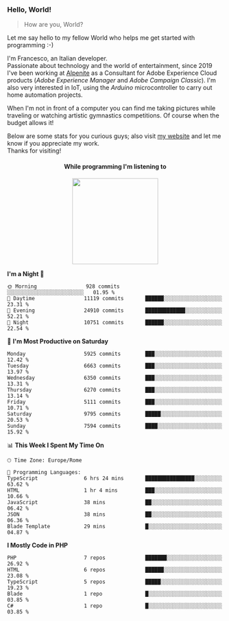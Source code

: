 ### Hello, World!

> How are you, World?

Let me say hello to my fellow World who helps me get started with programming :-)

I'm Francesco, an Italian developer.  
Passionate about technology and the world of entertainment, since 2019 I've been working at [Alpenite](https://www.alpenite.com) as a Consultant for Adobe Experience Cloud products (*Adobe Experience Manager* and *Adobe Campaign Classic*). I'm also very interested in IoT, using the *Arduino* microcontroller to carry out home automation projects.

When I'm not in front of a computer you can find me taking pictures while traveling or watching artistic gymnastics competitions. Of course when the budget allows it!

Below are some stats for you curious guys; also visit [my website](https://www.francescorega.eu) and let me know if you appreciate my work.  
Thanks for visiting!

<div align="center">
  <h4>While programming I'm listening to</h4>
  <a href="https://apps.francescorega.eu/now-playing/11147232609" target="_blank"><img src="https://apps.francescorega.eu/now-playing/11147232609" width="200"></a>
</div>

<!--START_SECTION:waka-->
**I'm a Night 🦉** 

```text
🌞 Morning                928 commits         ░░░░░░░░░░░░░░░░░░░░░░░░░   01.95 % 
🌆 Daytime                11119 commits       ██████░░░░░░░░░░░░░░░░░░░   23.31 % 
🌃 Evening                24910 commits       █████████████░░░░░░░░░░░░   52.21 % 
🌙 Night                  10751 commits       ██████░░░░░░░░░░░░░░░░░░░   22.54 % 
```
📅 **I'm Most Productive on Saturday** 

```text
Monday                   5925 commits        ███░░░░░░░░░░░░░░░░░░░░░░   12.42 % 
Tuesday                  6663 commits        ███░░░░░░░░░░░░░░░░░░░░░░   13.97 % 
Wednesday                6350 commits        ███░░░░░░░░░░░░░░░░░░░░░░   13.31 % 
Thursday                 6270 commits        ███░░░░░░░░░░░░░░░░░░░░░░   13.14 % 
Friday                   5111 commits        ███░░░░░░░░░░░░░░░░░░░░░░   10.71 % 
Saturday                 9795 commits        █████░░░░░░░░░░░░░░░░░░░░   20.53 % 
Sunday                   7594 commits        ████░░░░░░░░░░░░░░░░░░░░░   15.92 % 
```


📊 **This Week I Spent My Time On** 

```text
🕑︎ Time Zone: Europe/Rome

💬 Programming Languages: 
TypeScript               6 hrs 24 mins       ████████████████░░░░░░░░░   63.62 % 
HTML                     1 hr 4 mins         ███░░░░░░░░░░░░░░░░░░░░░░   10.66 % 
JavaScript               38 mins             ██░░░░░░░░░░░░░░░░░░░░░░░   06.42 % 
JSON                     38 mins             ██░░░░░░░░░░░░░░░░░░░░░░░   06.36 % 
Blade Template           29 mins             █░░░░░░░░░░░░░░░░░░░░░░░░   04.87 % 
```

**I Mostly Code in PHP** 

```text
PHP                      7 repos             ███████░░░░░░░░░░░░░░░░░░   26.92 % 
HTML                     6 repos             ██████░░░░░░░░░░░░░░░░░░░   23.08 % 
TypeScript               5 repos             █████░░░░░░░░░░░░░░░░░░░░   19.23 % 
Blade                    1 repo              █░░░░░░░░░░░░░░░░░░░░░░░░   03.85 % 
C#                       1 repo              █░░░░░░░░░░░░░░░░░░░░░░░░   03.85 % 
```




<!--END_SECTION:waka-->
